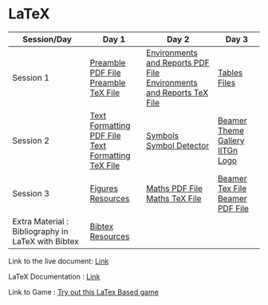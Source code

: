 

# LaTeX

| Session/Day | Day 1 | Day 2 | Day 3 |
|-------------|------|-------|-------|
| Session 1   | <a href="https://drive.google.com/open?id=1Q-xQWuRgKe80a4exOvN6GKjaQFybXSJ5">Preamble PDF File</a><br><a href="https://drive.google.com/open?id=1DyjhYdQJLg4zOVygT3MmbD3OQ1NLYjXt">Preamble TeX File</a>|  <a href="https://drive.google.com/file/d/1AuvZqJo00_yt27Om0NOKRj-xraEDb6Aq/view?usp=sharing">Environments and Reports PDF File</a><br><a href="https://drive.google.com/file/d/1S-EvwVidCIER3DfQGcbjBTgyGR_2FELd/view?usp=sharing">Environments and Reports TeX File</a>  |  <a href="https://drive.google.com/drive/folders/1mgbcEV_CY7h3YGaZINUlK1hrB9ZxmrAF?usp=sharing">Tables Files</a> |
| Session 2   | <a href="https://drive.google.com/open?id=1EZDP3wdWGC8LvcYx0ly7BphGw94RwfqX">Text Formatting PDF File</a><br><a href="https://drive.google.com/open?id=1id5XGL-wY4XN7R2vyGZhGnDdsv5me3hG">Text Formatting TeX File</a> | <a href="https://drive.google.com/file/d/1xEZLe7vHYGbzJAeMq9kR8AR0RL9hlOdC/view?usp=sharing">Symbols</a><br><a href="http://detexify.kirelabs.org/classify.html">Symbol Detector</a> | <a href="http://deic.uab.es/~iblanes/beamer_gallery/">Beamer Theme Gallery</a><br><a href="https://drive.google.com/open?id=1J7diFICcQzSm0xopfLSANACj1aACHUDB">IITGn Logo</a> |
| Session 3   |   <a href = "https://drive.google.com/open?id=1Z8DuqpN6OauOgXXfPKyMAiVnw88C9R3x"> Figures Resources </a> | <a href="https://drive.google.com/file/d/1JB6g8FRp6eRNhdvql3OuiTPz9d4dWyJX/view?usp=sharing">Maths PDF File</a><br><a href="https://drive.google.com/file/d/1OJalorwpPBBvc_qcup3XqwzcVdmSYJx_/view?usp=sharing">Maths TeX File</a> |  <a href="https://drive.google.com/open?id=12Xqt_MX8np0fooKlSxxsO6tE3YU1mclE">Beamer Tex File</a><br><a href="https://drive.google.com/open?id=1MuQnqS5rRtl_purgkoJGl4BILYAe1yUt">Beamer PDF File</a>   |
| Extra Material : Bibliography in LaTeX with Bibtex| <a href = "https://drive.google.com/open?id=1YJHOgqGhrahtDmgJjQWqGNRzU_mP9b8O"> Bibtex Resources</a>

Link to the live document: <a href ="https://www.overleaf.com/read/rrbvxbjyzrkp"> Link </a>

LaTeX Documentation : <a href = "https://www.overleaf.com/learn"> Link </a> 

Link to Game : <a href = "/TeXnique/public/index.html"> Try out this LaTex Based game </a>

